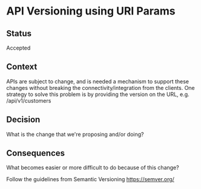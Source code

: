 # API Versioning using URI Params 

## Status 

Accepted 

## Context 

APIs are subject to change, and is needed a mechanism to support these changes without breaking the connectivity/integration from the clients. 
One strategy to solve this problem is by providing the version on the URL, e.g. /api/v1/customers 

## Decision 

What is the change that we're proposing and/or doing? 

## Consequences 

What becomes easier or more difficult to do because of this change? 

Follow the guidelines from Semantic Versioning https://semver.org/
